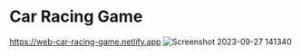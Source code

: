 # Car Racing Game
https://web-car-racing-game.netlify.app
![Screenshot 2023-09-27 141340](https://github.com/AdiiAnand/Web-Development-Projects/assets/35601079/fb971f2d-fbab-4caa-acf5-e99f41a81c43)
